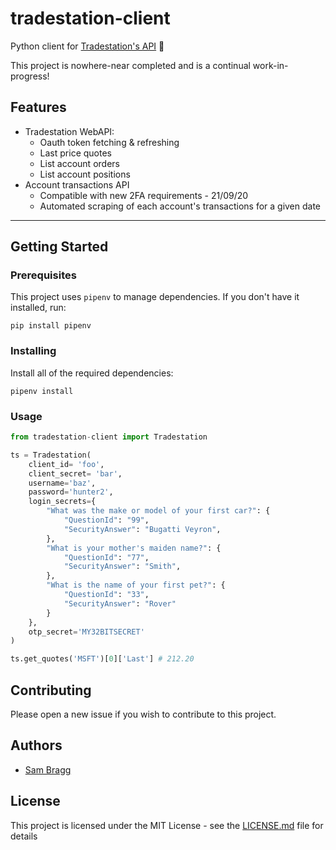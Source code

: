 # tradestation-client

Python client for [Tradestation's API](https://tradestation.github.io/api-docs/) 🐍

This project is nowhere-near completed and is a continual work-in-progress!

## Features

* Tradestation WebAPI:
  * Oauth token fetching & refreshing
  * Last price quotes
  * List account orders
  * List account positions
* Account transactions API 
  * Compatible with new 2FA requirements - 21/09/20
  * Automated scraping of each account's transactions for a given date

---

## Getting Started

### Prerequisites

This project uses `pipenv` to manage dependencies. If you don't have it installed, run: 

```
pip install pipenv
```

### Installing

Install all of  the required dependencies:

```
pipenv install
```

### Usage

```python
from tradestation-client import Tradestation

ts = Tradestation(
    client_id= 'foo',
    client_secret= 'bar',
    username='baz',
    password='hunter2',
    login_secrets={
        "What was the make or model of your first car?": {
            "QuestionId": "99",
            "SecurityAnswer": "Bugatti Veyron",
        },
        "What is your mother's maiden name?": {
            "QuestionId": "77",
            "SecurityAnswer": "Smith",
        },
        "What is the name of your first pet?": {
            "QuestionId": "33",
            "SecurityAnswer": "Rover"
        }
    },
    otp_secret='MY32BITSECRET'
)

ts.get_quotes('MSFT')[0]['Last'] # 212.20
```

## Contributing

Please open a new issue if you wish to contribute to this project. 

## Authors

* [Sam Bragg](https://github.com/sambragg)

## License

This project is licensed under the MIT License - see the [LICENSE.md](LICENSE.md) file for details

